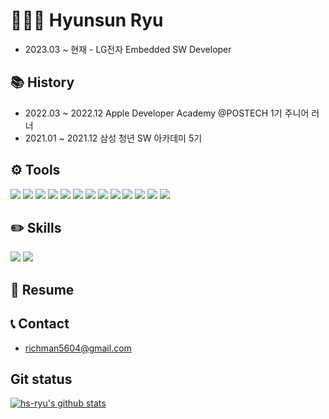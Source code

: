 # 🧑🏻‍💻 Hyunsun Ryu
- 2023.03 ~ 현재 - LG전자 Embedded SW Developer

## 📚 History
- 2022.03 ~ 2022.12 Apple Developer Academy @POSTECH 1기 주니어 러너
- 2021.01 ~ 2021.12 삼성 청년 SW 아카데미 5기

## ⚙️ Tools
<img src="https://img.shields.io/badge/VSCode-007ACC?style=flat&logo=Visual Studio Code&logoColor=white"/> <img src="https://img.shields.io/badge/Xcode-147EFB?style=flat&logo=Xcode&logoColor=white"/> <img src="https://img.shields.io/badge/Notion-000000?style=flat&logo=Notion&logoColor=white"/> <img src="https://img.shields.io/badge/Github-181717?style=flat&logo=Github&logoColor=white"/> <img src="https://img.shields.io/badge/Git-F05032?style=flat&logo=Git&logoColor=white"/> <img src="https://img.shields.io/badge/python-3776AB?style=for-the-badge&logo=python&logoColor=white"> <img src="https://img.shields.io/badge/html5-E34F26?style=for-the-badge&logo=html5&logoColor=white"> <img src="https://img.shields.io/badge/css-1572B6?style=for-the-badge&logo=css3&logoColor=white"> <img src="https://img.shields.io/badge/javascript-F7DF1E?style=for-the-badge&logo=javascript&logoColor=black"> <img src="https://img.shields.io/badge/react-61DAFB?style=for-the-badge&logo=react&logoColor=black"> <img src="https://img.shields.io/badge/vue.js-4FC08D?style=for-the-badge&logo=vue.js&logoColor=white"> <img src="https://img.shields.io/badge/django-092E20?style=for-the-badge&logo=django&logoColor=white"> <img src="https://img.shields.io/badge/bootstrap-7952B3?style=for-the-badge&logo=bootstrap&logoColor=white">

## ✏️ Skills
<img src="https://img.shields.io/badge/Swift-F05138?style=flat&logo=Swift&logoColor=white"/>  <img src="https://img.shields.io/badge/C-A8B9CC?style=flat&logo=C&logoColor=white"/>

## 📄 Resume

## 📞 Contact
- richman5604@gmail.com

## Git status
[![hs-ryu's github stats](https://github-readme-stats.vercel.app/api?username=hs-ryu&theme=moltack&show_icons=true)](https://github.com/anuraghazra/github-readme-stats)
